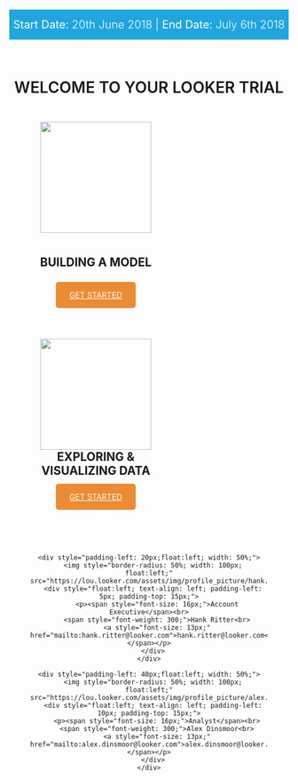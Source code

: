 <div style="width: 100%; text-align: center;">
<div style="background: #8b7da7;">
  <p style="background: #20a5de; font-weight: 300; color: #fff; padding: 15px 0; font-size: 20px;"><span style="font-weight: 400;">Start Date:</span> 20th June 2018 | <span style="font-weight: 400;">End Date:</span> July 6th 2018 </p>
</div>
<h1 style="padding: 30px 0 15px; font-weight:500; text-transform: uppercase; margin-bottom: 0; font-weight: 600;">WELCOME TO YOUR LOOKER TRIAL</h1>


<div style="width: 50%; padding: 30px; padding-bottom: 40px; float: left; ">
<img style="height: 200px; padding: 0 0 25px 0;" src="https://wwwstatic.lookercdn.com/docs/docs-home/model_icon_v0001.svg">
<h2 style="text-transform: uppercase; padding-bottom: 20px; padding-top: 15px; margin-top: 0;">BUILDING A MODEL</h2>
<a style="padding: 15px 25px; color: #fff; text-transform: uppercase; background-color: #eb8b33; border-radius: 5px;" href="2_lookml_101.md">GET STARTED</a>
</div>

<div style="width: 50%; padding: 30px; padding-bottom: 40px; float: left;">
<img style="height: 200px;" src="https://wwwstatic.lookercdn.com/docs/docs-home/explore_icon_v0001.svg">
<h2 style="text-transform: uppercase; padding-bottom: 9px; margin-top: 0;">EXPLORING & VISUALIZING DATA</h2>
<a style="padding: 15px 25px; color: #fff; text-transform: uppercase; background-color: #eb8b33; border-radius: 5px;" href="3_explore_data.md">GET STARTED</a>
</div>

<div style="width: 100%; clear: both; float: left; padding-top: 40px; padding-bottom: 40px;">
  <div style="width: 85%; margin: auto;">

    <div style="padding-left: 20px;float:left; width: 50%;">
      <img style="border-radius: 50%; width: 100px; float:left;" src="https://lou.looker.com/assets/img/profile_picture/hank.ritter.jpg">
      <div style="float:left; text-align: left; padding-left: 5px; padding-top: 15px;">
        <p><span style="font-size: 16px;">Account Executive</span><br>
        <span style="font-weight: 300;">Hank Ritter<br>
        <a style="font-size: 13px;" href="mailto:hank.ritter@looker.com">hank.ritter@looker.com</a></span></p>
      </div>
    </div>

    <div style="padding-left: 40px;float:left; width: 50%;">
      <img style="border-radius: 50%; width: 100px; float:left;" src="https://lou.looker.com/assets/img/profile_picture/alex.dinsmoor.jpg">
      <div style="float:left; text-align: left; padding-left: 10px; padding-top: 15px;">
        <p><span style="font-size: 16px;">Analyst</span><br>
        <span style="font-weight: 300;">Alex Dinsmoor<br>
        <a style="font-size: 13px;" href="mailto:alex.dinsmoor@looker.com">alex.dinsmoor@looker.com</a></span></p>
      </div>
    </div>

  </div>
</div>

</div>
